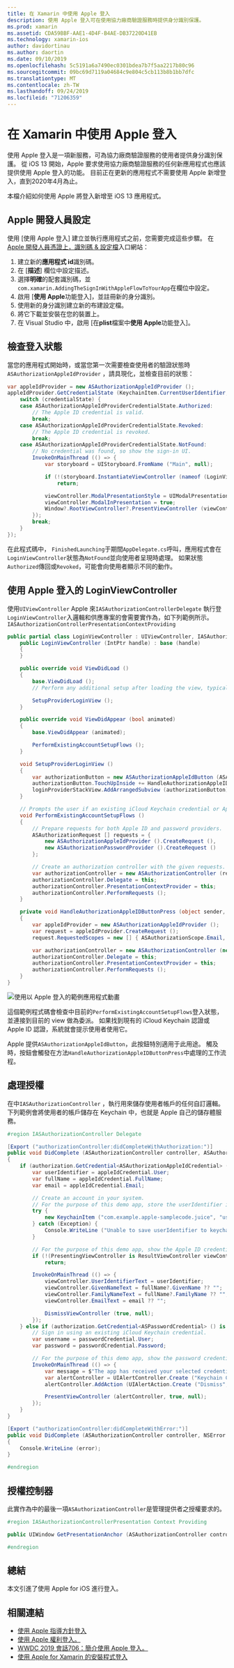 ```yaml
---
title: 在 Xamarin 中使用 Apple 登入
description: 使用 Apple 登入可在使用協力廠商驗證服務時提供身分識別保護。
ms.prod: xamarin
ms.assetid: CDA59BBF-AAE1-4D4F-B4AE-DB37220D41EB
ms.technology: xamarin-ios
author: davidortinau
ms.author: daortin
ms.date: 09/10/2019
ms.openlocfilehash: 5c5191a6a7490ec0301bdea7b7f5aa2217b80c96
ms.sourcegitcommit: 09bc69d7119a04684c9e804c5cb113b8b1bb7dfc
ms.translationtype: MT
ms.contentlocale: zh-TW
ms.lasthandoff: 09/24/2019
ms.locfileid: "71206359"
---
```

# <a name="sign-in-with-apple-in-xamarinios"></a>在 Xamarin 中使用 Apple 登入

使用 Apple 登入是一項新服務，可為協力廠商驗證服務的使用者提供身分識別保護。 從 iOS 13 開始，Apple 要求使用協力廠商驗證服務的任何新應用程式也應該提供使用 Apple 登入的功能。 目前正在更新的應用程式不需要使用 Apple 新增登入，直到2020年4月為止。

本檔介紹如何使用 Apple 將登入新增至 iOS 13 應用程式。

## <a name="apple-developer-setup"></a>Apple 開發人員設定

使用 [使用 Apple 登入] 建立並執行應用程式之前，您需要完成這些步驟。 在[Apple 開發人員憑證上，識別碼 & 設定檔][5]入口網站：

1. 建立新的**應用程式 id**識別碼。
2. 在 [**描述**] 欄位中設定描述。
3. 選擇**明確**的配套識別碼，並`com.xamarin.AddingTheSignInWithAppleFlowToYourApp`在欄位中設定。
4. 啟用 [**使用 Apple**功能登入]，並註冊新的身分識別。
5. 使用新的身分識別建立新的布建設定檔。
6. 將它下載並安裝在您的裝置上。
7. 在 Visual Studio 中，啟用 [在**plist**檔案中**使用 Apple**功能登入]。

## <a name="check-sign-in-status"></a>檢查登入狀態

當您的應用程式開始時，或當您第一次需要檢查使用者的驗證狀態時`ASAuthorizationAppleIdProvider` ，請具現化，並檢查目前的狀態：

```csharp
var appleIdProvider = new ASAuthorizationAppleIdProvider ();
appleIdProvider.GetCredentialState (KeychainItem.CurrentUserIdentifier, (credentialState, error) => {
    switch (credentialState) {
    case ASAuthorizationAppleIdProviderCredentialState.Authorized:
        // The Apple ID credential is valid.
        break;
    case ASAuthorizationAppleIdProviderCredentialState.Revoked:
        // The Apple ID credential is revoked.
        break;
    case ASAuthorizationAppleIdProviderCredentialState.NotFound:
        // No credential was found, so show the sign-in UI.
        InvokeOnMainThread (() => {
            var storyboard = UIStoryboard.FromName ("Main", null);

            if (!(storyboard.InstantiateViewController (nameof (LoginViewController)) is LoginViewController viewController))
                return;

            viewController.ModalPresentationStyle = UIModalPresentationStyle.FormSheet;
            viewController.ModalInPresentation = true;
            Window?.RootViewController?.PresentViewController (viewController, true, null);
        });
        break;
    }
});
```

在此程式碼中， `FinishedLaunching`于期間`AppDelegate.cs`呼叫，應用程式會在`LoginViewController`狀態為`NotFound`並向使用者呈現時處理。 如果狀態`Authorized`傳回或`Revoked`，可能會向使用者顯示不同的動作。

## <a name="a-loginviewcontroller-for-sign-in-with-apple"></a>使用 Apple 登入的 LoginViewController

使用`UIViewController` Apple 來`IASAuthorizationControllerDelegate` 執行登`LoginViewController`入邏輯和供應專案的會需要實作為，如下列範例所示。`IASAuthorizationControllerPresentationContextProviding`

```csharp
public partial class LoginViewController : UIViewController, IASAuthorizationControllerDelegate, IASAuthorizationControllerPresentationContextProviding {
    public LoginViewController (IntPtr handle) : base (handle)
    {
    }

    public override void ViewDidLoad ()
    {
        base.ViewDidLoad ();
        // Perform any additional setup after loading the view, typically from a nib.

        SetupProviderLoginView ();
    }

    public override void ViewDidAppear (bool animated)
    {
        base.ViewDidAppear (animated);

        PerformExistingAccountSetupFlows ();
    }

    void SetupProviderLoginView ()
    {
        var authorizationButton = new ASAuthorizationAppleIdButton (ASAuthorizationAppleIdButtonType.Default, ASAuthorizationAppleIdButtonStyle.White);
        authorizationButton.TouchUpInside += HandleAuthorizationAppleIDButtonPress;
        loginProviderStackView.AddArrangedSubview (authorizationButton);
    }

    // Prompts the user if an existing iCloud Keychain credential or Apple ID credential is found.
    void PerformExistingAccountSetupFlows ()
    {
        // Prepare requests for both Apple ID and password providers.
        ASAuthorizationRequest [] requests = {
            new ASAuthorizationAppleIdProvider ().CreateRequest (),
            new ASAuthorizationPasswordProvider ().CreateRequest ()
        };

        // Create an authorization controller with the given requests.
        var authorizationController = new ASAuthorizationController (requests);
        authorizationController.Delegate = this;
        authorizationController.PresentationContextProvider = this;
        authorizationController.PerformRequests ();
    }

    private void HandleAuthorizationAppleIDButtonPress (object sender, EventArgs e)
    {
        var appleIdProvider = new ASAuthorizationAppleIdProvider ();
        var request = appleIdProvider.CreateRequest ();
        request.RequestedScopes = new [] { ASAuthorizationScope.Email, ASAuthorizationScope.FullName };

        var authorizationController = new ASAuthorizationController (new [] { request });
        authorizationController.Delegate = this;
        authorizationController.PresentationContextProvider = this;
        authorizationController.PerformRequests ();
    }
}
```

![使用以 Apple 登入的範例應用程式動畫](sign-in-images/sign-in-flow.png)

這個範例程式碼會檢查中目前的`PerformExistingAccountSetupFlows`登入狀態，並連接到目前的 view 做為委派。 如果找到現有的 iCloud Keychain 認證或 Apple ID 認證，系統就會提示使用者使用它。

Apple 提供`ASAuthorizationAppleIdButton`，此按鈕特別適用于此用途。 觸及時，按鈕會觸發在方法`HandleAuthorizationAppleIDButtonPress`中處理的工作流程。

## <a name="handling-authorization"></a>處理授權

在中`IASAuthorizationController` ，執行用來儲存使用者帳戶的任何自訂邏輯。 下列範例會將使用者的帳戶儲存在 Keychain 中，也就是 Apple 自己的儲存體服務。

```csharp
#region IASAuthorizationController Delegate

[Export ("authorizationController:didCompleteWithAuthorization:")]
public void DidComplete (ASAuthorizationController controller, ASAuthorization authorization)
{
    if (authorization.GetCredential<ASAuthorizationAppleIdCredential> () is ASAuthorizationAppleIdCredential appleIdCredential) {
        var userIdentifier = appleIdCredential.User;
        var fullName = appleIdCredential.FullName;
        var email = appleIdCredential.Email;

        // Create an account in your system.
        // For the purpose of this demo app, store the userIdentifier in the keychain.
        try {
            new KeychainItem ("com.example.apple-samplecode.juice", "userIdentifier").SaveItem (userIdentifier);
        } catch (Exception) {
            Console.WriteLine ("Unable to save userIdentifier to keychain.");
        }

        // For the purpose of this demo app, show the Apple ID credential information in the ResultViewController.
        if (!(PresentingViewController is ResultViewController viewController))
            return;

        InvokeOnMainThread (() => {
            viewController.UserIdentifierText = userIdentifier;
            viewController.GivenNameText = fullName?.GivenName ?? "";
            viewController.FamilyNameText = fullName?.FamilyName ?? "";
            viewController.EmailText = email ?? "";

            DismissViewController (true, null);
        });
    } else if (authorization.GetCredential<ASPasswordCredential> () is ASPasswordCredential passwordCredential) {
        // Sign in using an existing iCloud Keychain credential.
        var username = passwordCredential.User;
        var password = passwordCredential.Password;

        // For the purpose of this demo app, show the password credential as an alert.
        InvokeOnMainThread (() => {
            var message = $"The app has received your selected credential from the keychain. \n\n Username: {username}\n Password: {password}";
            var alertController = UIAlertController.Create ("Keychain Credential Received", message, UIAlertControllerStyle.Alert);
            alertController.AddAction (UIAlertAction.Create ("Dismiss", UIAlertActionStyle.Cancel, null));

            PresentViewController (alertController, true, null);
        });
    }
}

[Export ("authorizationController:didCompleteWithError:")]
public void DidComplete (ASAuthorizationController controller, NSError error)
{
    Console.WriteLine (error);
}

#endregion
```

## <a name="authorization-controller"></a>授權控制器

此實作為中的最後一項`ASAuthorizationController`是管理提供者之授權要求的。

```csharp
#region IASAuthorizationControllerPresentation Context Providing

public UIWindow GetPresentationAnchor (ASAuthorizationController controller) => View.Window;

#endregion
```

## <a name="summary"></a>總結

本文引進了使用 Apple for iOS 進行登入。

## <a name="related-links"></a>相關連結

* [使用 Apple 指導方針登入](https://developer.apple.com/design/human-interface-guidelines/sign-in-with-apple/overview/)
* [使用 Apple 權利登入。][2]
* [WWDC 2019 會話706：簡介使用 Apple 登入。][3]
* [使用 Apple for Xamarin 的安裝程式登入][4]

[1]: https://developer.apple.com/documentation/authenticationservices/adding_the_sign_in_with_apple_flow_to_your_app
[2]: https://developer.apple.com/documentation/bundleresources/entitlements/com_apple_developer_applesignin
[3]: https://developer.apple.com/videos/play/wwdc19/706/
[4]: ~/xamarin-forms/platform/sign-in-with-apple/setup.md
[5]: https://developer.apple.com/account/resources/identifiers/list
